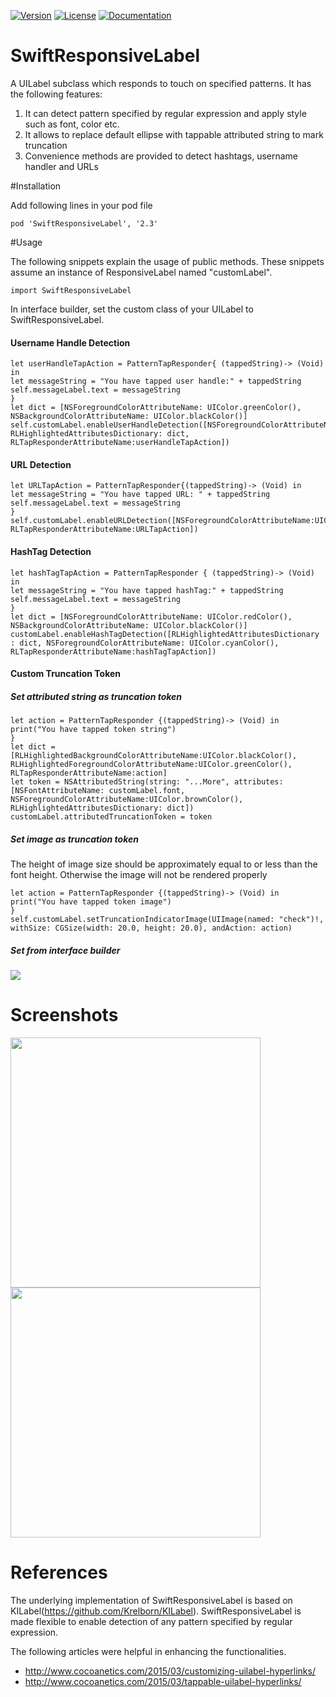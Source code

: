 [![Version](https://img.shields.io/badge/pod-2.2-green.svg)](https://cocoapods.org/pods/SwiftResponsiveLabel)
[![License](https://img.shields.io/badge/license-MIT-blue.svg?style=flat)](https://github.com/hsusmita/SwiftResponsiveLabel/blob/master/LICENSE)
[![Documentation](https://img.shields.io/badge/platform-iOS-orange.svg?style=flat)](http://cocoadocs.org/docsets/SwiftResponsiveLabel)

# SwiftResponsiveLabel

A UILabel subclass which responds to touch on specified patterns. It has the following features:

1. It can detect pattern specified by regular expression and apply style such as font, color etc.
2. It allows to replace default ellipse with tappable attributed string to mark truncation
3. Convenience methods are provided to detect hashtags, username handler and URLs

#Installation

Add following lines in your pod file  
```
pod 'SwiftResponsiveLabel', '2.3'
```

#Usage

The following snippets explain the usage of public methods. These snippets assume an instance of ResponsiveLabel named "customLabel". 
```
import SwiftResponsiveLabel
```

In interface builder, set the custom class of your UILabel to SwiftResponsiveLabel. 

#### Username Handle Detection

```
let userHandleTapAction = PatternTapResponder{ (tappedString)-> (Void) in
let messageString = "You have tapped user handle:" + tappedString
self.messageLabel.text = messageString
}
let dict = [NSForegroundColorAttributeName: UIColor.greenColor(), 
NSBackgroundColorAttributeName: UIColor.blackColor()]
self.customLabel.enableUserHandleDetection([NSForegroundColorAttributeName:UIColor.grayColor(),
RLHighlightedAttributesDictionary: dict, RLTapResponderAttributeName:userHandleTapAction])
```   

#### URL Detection 

```
let URLTapAction = PatternTapResponder{(tappedString)-> (Void) in
let messageString = "You have tapped URL: " + tappedString
self.messageLabel.text = messageString
}
self.customLabel.enableURLDetection([NSForegroundColorAttributeName:UIColor.blueColor(), RLTapResponderAttributeName:URLTapAction])
```

#### HashTag Detection 

```
let hashTagTapAction = PatternTapResponder { (tappedString)-> (Void) in
let messageString = "You have tapped hashTag:" + tappedString
self.messageLabel.text = messageString
}
let dict = [NSForegroundColorAttributeName: UIColor.redColor(), NSBackgroundColorAttributeName: UIColor.blackColor()]
customLabel.enableHashTagDetection([RLHighlightedAttributesDictionary : dict, NSForegroundColorAttributeName: UIColor.cyanColor(),
RLTapResponderAttributeName:hashTagTapAction])
```
#### Custom Truncation Token
##### Set attributed string as truncation token

```
let action = PatternTapResponder {(tappedString)-> (Void) in
print("You have tapped token string")
}
let dict = [RLHighlightedBackgroundColorAttributeName:UIColor.blackColor(),
RLHighlightedForegroundColorAttributeName:UIColor.greenColor(), RLTapResponderAttributeName:action]
let token = NSAttributedString(string: "...More", attributes: [NSFontAttributeName: customLabel.font, 
NSForegroundColorAttributeName:UIColor.brownColor(), RLHighlightedAttributesDictionary: dict])
customLabel.attributedTruncationToken = token
```
##### Set image as truncation token

The height of image size should be approximately equal to or less than the font height. Otherwise the image will not be rendered properly
```
let action = PatternTapResponder {(tappedString)-> (Void) in
print("You have tapped token image")
}
self.customLabel.setTruncationIndicatorImage(UIImage(named: "check")!, withSize: CGSize(width: 20.0, height: 20.0), andAction: action)
```

##### Set from interface builder
<img src="https://cloud.githubusercontent.com/assets/3590619/8694465/df3c1bce-2afc-11e5-9409-78e82e1f294c.png" display="inline-block">

# Screenshots
<img src="https://cloud.githubusercontent.com/assets/3590619/7828584/f7ba853a-0452-11e5-9d6a-c9923d89ee8a.png" width="400" display="inline-block">
<img src="https://cloud.githubusercontent.com/assets/3590619/7828632/b0425196-0453-11e5-911a-79d56e7a8539.png" width="400" display="inline-block">

# References

The underlying implementation of SwiftResponsiveLabel is based on KILabel(https://github.com/Krelborn/KILabel).
SwiftResponsiveLabel is made flexible to enable detection of any pattern specified by regular expression.

The following articles were helpful in enhancing the functionalities. 

* http://www.cocoanetics.com/2015/03/customizing-uilabel-hyperlinks/
* http://www.cocoanetics.com/2015/03/tappable-uilabel-hyperlinks/
